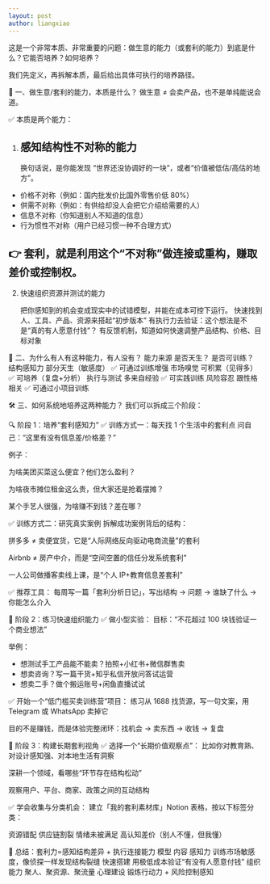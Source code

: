 ```yaml
---
layout: post
author: liangxiao
---
```


这是一个非常本质、非常重要的问题：做生意的能力（或套利的能力）到底是什么？它能否培养？如何培养？

我们先定义，再拆解本质，最后给出具体可执行的培养路径。

🧭 一、做生意/套利的能力，本质是什么？
做生意 ≠ 会卖产品，也不是单纯能说会道。

✅ 本质是两个能力：

1. ## 感知结构性不对称的能力
   换句话说，是你能发现 “世界还没协调好的一块”，或者“价值被低估/高估的地方”。

- 价格不对称（例如：国内批发价比国外零售价低 80%）
- 供需不对称（例如：有供给却没人会把它介绍给需要的人）
- 信息不对称（你知道别人不知道的信息）
- 行为惯性不对称（用户已经习惯一种不合理方式）

## 👉 套利，就是利用这个“不对称”做连接或重构，赚取差价或控制权。

2.  快速组织资源并测试的能力

    把你感知到的机会变成现实中的试错模型，并能在成本可控下运行。
    快速找到人、工具、产品、资源来搭起“初步版本”
    有执行力去验证：这个想法是不是“真的有人愿意付钱”？
    有反馈机制，知道如何快速调整产品结构、价格、目标对象

🧠 二、为什么有人有这种能力，有人没有？
能力来源 是否天生？ 是否可训练？
结构感知力 部分天生（敏感度） ✅ 可通过训练增强
市场嗅觉 可积累（见得多） ✅ 可培养（复盘+分析）
执行与测试 多来自经验 ✅ 可实践训练
风险容忍 跟性格相关 ✅ 可通过小项目训练

🛠️ 三、如何系统地培养这两种能力？
我们可以拆成三个阶段：

🔍 阶段 1：培养“套利感知力”
✅ 训练方式一：每天找 1 个生活中的套利点
问自己：“这里有没有信息差/价格差？”

例子：

为啥美团买菜这么便宜？他们怎么盈利？

为啥夜市摊位租金这么贵，但大家还是抢着摆摊？

某个手艺人很强，为啥赚不到钱？差在哪？

✅ 训练方式二：研究真实案例
拆解成功案例背后的结构：

拼多多 ≠ 卖便宜货，它是“人际网络反向驱动电商流量”的套利

Airbnb ≠ 房产中介，而是“空间空置的信任分发系统套利”

一人公司做播客卖线上课，是“个人 IP+教育信息差套利”

✅ 推荐工具：
每周写一篇「套利分析日记」，写出结构 → 问题 → 谁缺了什么 → 你能怎么介入

🧪 阶段 2：练习快速组织能力
✅ 做小型实验：
目标：“不花超过 100 块钱验证一个商业想法”

举例：

- 想测试手工产品能不能卖？拍照+小红书+微信群售卖
- 想卖咨询？写一篇干货+知乎私信开放问答试运营
- 想卖二手？做个搬运账号+闲鱼直播试试

✅ 开始一个“低门槛买卖训练营”项目：
练习从 1688 找货源，写一句文案，用 Telegram 或 WhatsApp 卖掉它

目的不是赚钱，而是体验完整闭环：找机会 → 卖东西 → 收钱 → 复盘

🔄 阶段 3：构建长期套利视角
✅ 选择一个“长期价值观察点”：
比如你对教育熟、对设计感知强、对本地生活有洞察

深耕一个领域，看哪些“环节存在结构松动”

观察用户、平台、商家、政策之间的互动结构

✅ 学会收集与分类机会：
建立「我的套利素材库」Notion 表格，按以下标签分类：

资源错配
供应链割裂
情绪未被满足
高认知差价（别人不懂，但我懂）

🎯 总结：套利力=感知结构差异 + 执行连接能力
模型 内容
感知力 训练市场敏感度，像侦探一样发现结构裂缝
快速搭建 用极低成本验证“有没有人愿意付钱”
组织能力 聚人、聚资源、聚流量
心理建设 锻炼行动力 + 风险控制感知
